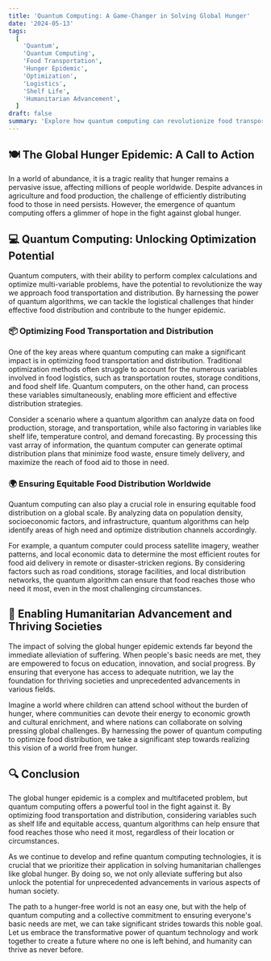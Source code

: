 ```yaml
---
title: 'Quantum Computing: A Game-Changer in Solving Global Hunger'
date: '2024-05-13'
tags:
  [
    'Quantum',
    'Quantum Computing',
    'Food Transportation',
    'Hunger Epidemic',
    'Optimization',
    'Logistics',
    'Shelf Life',
    'Humanitarian Advancement',
  ]
draft: false
summary: 'Explore how quantum computing can revolutionize food transportation and distribution, tackling the global hunger epidemic and unlocking unprecedented advancements for humanity. Discover the potential of quantum algorithms in optimizing logistics, considering variables such as food shelf life, to ensure efficient and equitable food distribution worldwide.'
---
```


## 🍽️ The Global Hunger Epidemic: A Call to Action

In a world of abundance, it is a tragic reality that hunger remains a pervasive issue, affecting millions of people worldwide. Despite advances in agriculture and food production, the challenge of efficiently distributing food to those in need persists. However, the emergence of quantum computing offers a glimmer of hope in the fight against global hunger.

## 💻 Quantum Computing: Unlocking Optimization Potential

Quantum computers, with their ability to perform complex calculations and optimize multi-variable problems, have the potential to revolutionize the way we approach food transportation and distribution. By harnessing the power of quantum algorithms, we can tackle the logistical challenges that hinder effective food distribution and contribute to the hunger epidemic.

### 📦 Optimizing Food Transportation and Distribution

One of the key areas where quantum computing can make a significant impact is in optimizing food transportation and distribution. Traditional optimization methods often struggle to account for the numerous variables involved in food logistics, such as transportation routes, storage conditions, and food shelf life. Quantum computers, on the other hand, can process these variables simultaneously, enabling more efficient and effective distribution strategies.

Consider a scenario where a quantum algorithm can analyze data on food production, storage, and transportation, while also factoring in variables like shelf life, temperature control, and demand forecasting. By processing this vast array of information, the quantum computer can generate optimal distribution plans that minimize food waste, ensure timely delivery, and maximize the reach of food aid to those in need.

### 🌍 Ensuring Equitable Food Distribution Worldwide

Quantum computing can also play a crucial role in ensuring equitable food distribution on a global scale. By analyzing data on population density, socioeconomic factors, and infrastructure, quantum algorithms can help identify areas of high need and optimize distribution channels accordingly.

For example, a quantum computer could process satellite imagery, weather patterns, and local economic data to determine the most efficient routes for food aid delivery in remote or disaster-stricken regions. By considering factors such as road conditions, storage facilities, and local distribution networks, the quantum algorithm can ensure that food reaches those who need it most, even in the most challenging circumstances.

## 🌱 Enabling Humanitarian Advancement and Thriving Societies

The impact of solving the global hunger epidemic extends far beyond the immediate alleviation of suffering. When people's basic needs are met, they are empowered to focus on education, innovation, and social progress. By ensuring that everyone has access to adequate nutrition, we lay the foundation for thriving societies and unprecedented advancements in various fields.

Imagine a world where children can attend school without the burden of hunger, where communities can devote their energy to economic growth and cultural enrichment, and where nations can collaborate on solving pressing global challenges. By harnessing the power of quantum computing to optimize food distribution, we take a significant step towards realizing this vision of a world free from hunger.

## 🔍 Conclusion

The global hunger epidemic is a complex and multifaceted problem, but quantum computing offers a powerful tool in the fight against it. By optimizing food transportation and distribution, considering variables such as shelf life and equitable access, quantum algorithms can help ensure that food reaches those who need it most, regardless of their location or circumstances.

As we continue to develop and refine quantum computing technologies, it is crucial that we prioritize their application in solving humanitarian challenges like global hunger. By doing so, we not only alleviate suffering but also unlock the potential for unprecedented advancements in various aspects of human society.

The path to a hunger-free world is not an easy one, but with the help of quantum computing and a collective commitment to ensuring everyone's basic needs are met, we can take significant strides towards this noble goal. Let us embrace the transformative power of quantum technology and work together to create a future where no one is left behind, and humanity can thrive as never before.
